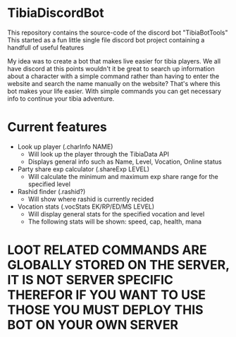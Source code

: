 # TibiaDiscordBot

This repository contains the source-code of the discord bot "TibiaBotTools"
This started as a fun little single file discord bot project containing a handfull of useful features

My idea was to create a bot that makes live easier for tibia players. We all have discord at this points
wouldn't it be great to search up information about a character with a simple command rather than having
to enter the website and search the name manually on the website? That's where this bot makes your life easier.
With simple commands you can get necessary info to continue your tibia adventure.

# Current features

- Look up player (.charInfo NAME)
  - Will look up the player through the TibiaData API
  - Displays general info such as Name, Level, Vocation, Online status
- Party share exp calculator (.shareExp LEVEL)
  - Will calculate the minimum and maximum exp share range for the specified level
- Rashid finder (.rashid?)
  - Will show where rashid is currently recided
- Vocation stats (.vocStats EK/RP/ED/MS LEVEL)
  - Will display general stats for the specified vocation and level
  - The following stats will be shown: speed, cap, health, mana 

# LOOT RELATED COMMANDS ARE GLOBALLY STORED ON THE SERVER, IT IS NOT SERVER SPECIFIC THEREFOR IF YOU WANT TO USE THOSE YOU MUST DEPLOY THIS BOT ON YOUR OWN SERVER
  
